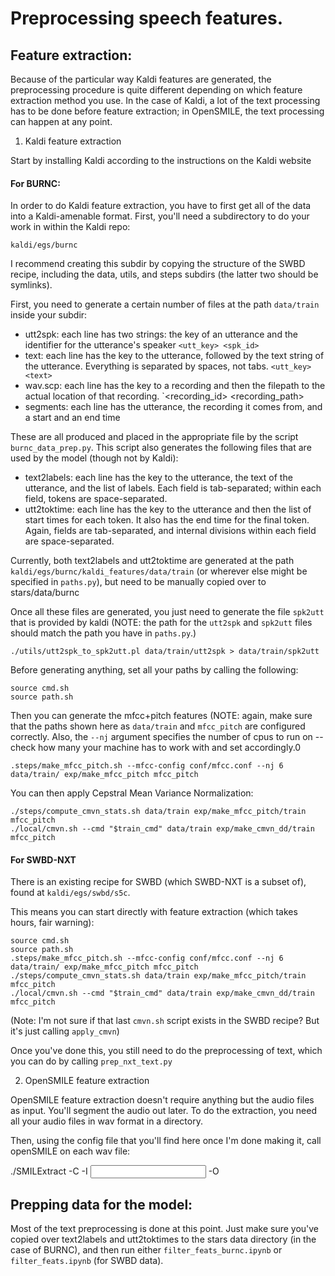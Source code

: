 # Preprocessing speech features.

## Feature extraction:

Because of the particular way Kaldi features are generated, the preprocessing procedure is quite different depending on which feature extraction method you use. In the case of Kaldi, a lot of the text processing has to be done before feature extraction; in OpenSMILE, the text processing can happen at any point.

1. Kaldi feature extraction

Start by installing Kaldi according to the instructions on the Kaldi website

#### For BURNC:

In order to do Kaldi feature extraction, you have to first get all of the data into a Kaldi-amenable format. First, you'll need a subdirectory to do your work in within the Kaldi repo:

`kaldi/egs/burnc`

I recommend creating this subdir by copying the structure of the SWBD recipe, including the data, utils, and steps subdirs (the latter two should be symlinks).

First, you need to generate a certain number of files at the path `data/train` inside your subdir:

- utt2spk: each line has two strings: the key of an utterance and the identifier for the utterance's speaker
 `<utt_key> <spk_id>`
- text: each line has the key to the utterance, followed by the text string of the utterance. Everything is separated by spaces, not tabs.
`<utt_key> <text>`
- wav.scp: each line has the key to a recording and then the filepath to the actual location of that recording.
`<recording_id> <recording_path>
- segments: each line has the utterance, the recording it comes from, and a start and an end time

These are all produced and placed in the appropriate file by the script `burnc_data_prep.py`. This script also generates the following files that are used by the model (though not by Kaldi):

- text2labels: each line has the key to the utterance, the text of the utterance, and the list of labels. Each field is tab-separated; within each field, tokens are space-separated.
- utt2toktime: each line has the key to the utterance and then the list of start times for each token. It also has the end time for the final token. Again, fields are tab-separated, and internal divisions within each field are space-separated.

Currently, both text2labels and utt2toktime are generated at the path `kaldi/egs/burnc/kaldi_features/data/train` (or wherever else might be specified in `paths.py`), but need to be manually copied over to stars/data/burnc

Once all these files are generated, you just need to generate the file `spk2utt` that is provided by kaldi (NOTE: the path for the `utt2spk` and `spk2utt` files should match the path you have in `paths.py`.)

`./utils/utt2spk_to_spk2utt.pl data/train/utt2spk > data/train/spk2utt`

Before generating anything, set all your paths by calling the following:

```
source cmd.sh
source path.sh
```

Then you can generate the mfcc+pitch features (NOTE: again, make sure that the paths shown here as `data/train` and `mfcc_pitch` are configured correctly. Also, the `--nj` argument specifies the number of cpus to run on -- check how many your machine has to work with and set accordingly.0

`.steps/make_mfcc_pitch.sh --mfcc-config conf/mfcc.conf --nj 6 data/train/ exp/make_mfcc_pitch mfcc_pitch`

You can then apply Cepstral Mean Variance Normalization:

```
./steps/compute_cmvn_stats.sh data/train exp/make_mfcc_pitch/train mfcc_pitch
./local/cmvn.sh --cmd "$train_cmd" data/train exp/make_cmvn_dd/train mfcc_pitch

```

#### For SWBD-NXT

There is an existing recipe for SWBD (which SWBD-NXT is a subset of), found at `kaldi/egs/swbd/s5c`. 

This means you can start directly with feature extraction (which takes hours, fair warning):

```
source cmd.sh
source path.sh
.steps/make_mfcc_pitch.sh --mfcc-config conf/mfcc.conf --nj 6 data/train/ exp/make_mfcc_pitch mfcc_pitch
./steps/compute_cmvn_stats.sh data/train exp/make_mfcc_pitch/train mfcc_pitch
./local/cmvn.sh --cmd "$train_cmd" data/train exp/make_cmvn_dd/train mfcc_pitch

```
(Note: I'm not sure if that last `cmvn.sh` script exists in the SWBD recipe? But it's just calling `apply_cmvn`)

Once you've done this, you still need to do the preprocessing of text, which you can do by calling `prep_nxt_text.py`


2. OpenSMILE feature extraction

OpenSMILE feature extraction doesn't require anything but the audio files as input. You'll segment the audio out later. To do the extraction, you need all your audio files in wav format in a directory.

Then, using the config file that you'll find here once I'm done making it, call openSMILE on each wav file:

./SMILExtract -C <path to config> -I <input wav file> -O <output csv file>


## Prepping data for the model:


Most of the text preprocessing is done at this point. Just make sure you've copied over text2labels and utt2toktimes to the stars data directory (in the case of BURNC), and then run either `filter_feats_burnc.ipynb` or `filter_feats.ipynb` (for SWBD data).

